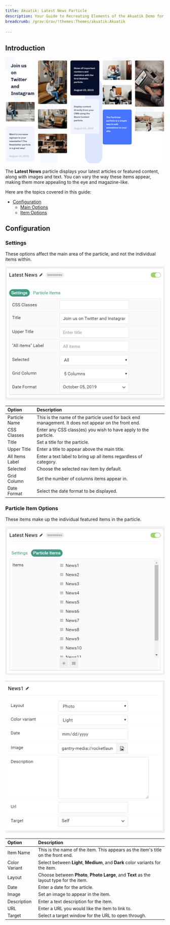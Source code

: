 ```yaml
---
title: Akuatik: Latest News Particle
description: Your Guide to Recreating Elements of the Akuatik Demo for Grav
breadcrumb: /grav:Grav/!themes:Themes/akuatik:Akuatik

---
```


## Introduction

![](assets/particle_latestnews1.png)

The **Latest News** particle displays your latest articles or featured content, along with images and text. You can vary the way these items appear, making them more appealing to the eye and magazine-like.

Here are the topics covered in this guide:

* [Configuration](#configuration)
    - [Main Options](#settings)
    - [Item Options](#particle-item-options)

## Configuration

### Settings

These options affect the main area of the particle, and not the individual items within.

![](assets/particle_latestnews2.png)

| Option          | Description                                                                                         |
|:--------------- |:--------------------------------------------------------------------------------------------------- |
| Particle Name   | This is the name of the particle used for back end management. It does not appear on the front end. |
| CSS Classes     | Enter any CSS class(es) you wish to have apply to the particle.                                     |
| Title           | Set a title for the particle.                                                                       |
| Upper Title     | Enter a title to appear above the main title.                                                       |
| All Items Label | Enter a text label to bring up all items regardless of category.                                    |
| Selected        | Choose the selected nav item by default.                                                            |
| Grid Column     | Set the number of columns items appear in.                                                          |
| Date Format     | Select the date format to be displayed.                                                             |

### Particle Item Options

These items make up the individual featured items in the particle.

![](assets/particle_latestnews3.png)

![](assets/particle_latestnews4.png)

| Option        | Description                                                                               |
| :-----------  | :---------------------------------------------------------------------------------------- |
| Item Name     | This is the name of the item. This appears as the item's title on the front end.          |
| Color Variant | Select between **Light**, **Medium**, and **Dark** color variants for the item.           |
| Layout        | Choose between **Photo**, **Photo Large**, and **Text** as the layout type for the item.  |
| Date          | Enter a date for the article.                                                             |
| Image         | Set an image to appear in the item.                                                       |
| Description   | Enter a text description for the item.                                                    |
| URL           | Enter a URL you would like the item to link to.                                           |
| Target        | Select a target window for the URL to open through.                                       |

